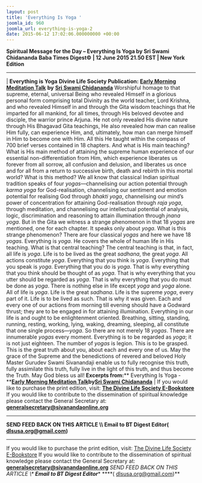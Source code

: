 ```yaml
---
layout: post
title: 'Everything Is Yoga '
joomla_id: 960
joomla_url: everything-is-yoga-2
date: 2015-06-12 17:02:06.000000000 +00:00
---
```

**Spiritual Message for the Day – Everything Is Yoga by Sri Swami Chidananda**
**Baba Times Digest© | 12 June 2015 21.50 EST | New York Edition**
* * *
| 
**Everything is Yoga**
**Divine Life Society Publication:** [**Early Morning Meditation Talk**](http://www.dlshq.org/messages/everythingyoga.htm) **by** [**Sri Swami Chidananda**](http://www.dlshq.org/saints/chida.htm)
Worshipful homage to that supreme, eternal, universal Being who revealed Himself in a glorious personal form comprising total Divinity as the world teacher, Lord Krishna, and who revealed Himself in and through the Gita wisdom teachings that He imparted for all mankind, for all times, through His beloved devotee and disciple, the warrior prince Arjuna. He not only revealed His divine nature through His Bhagavad Gita teachings, He also revealed how man can realise Him fully, can experience Him, and, ultimately, how man can merge himself in Him to become one with Him. All this He taught within the compass of 700 brief verses contained in 18 chapters.
And what is His main teaching? What is His main method of attaining the supreme human experience of our essential non-differentiation from Him, which experience liberates us forever from all sorrow, all confusion and delusion, and liberates us once and for all from a return to successive birth, death and rebirth in this mortal world? What is this method?
We all know that classical Indian spiritual tradition speaks of four _yogas_—channelising our action potential through _karma_ _yoga_ for God-realisation, channelising our sentiment and emotion potential for realising God through _bhakti_ _yoga_, channelising our mind’s power of concentration for attaining God-realisation through _raja_ _yoga_, through meditation, and channelising our intellectual potential of analysis, logic, discrimination and reasoning to attain illumination through _jnana_ _yoga_. But in the Gita we witness a strange phenomenon in that 18 _yogas_ are mentioned, one for each chapter. It speaks only about _yoga_. What is this strange phenomenon? There are four classical _yogas_ and here we have 18 _yogas_. Everything is _yoga_. He covers the whole of human life in His teaching.
What is that central teaching? The central teaching is that, in fact, all life is _yoga_. Life is to be lived as the great _sadhana_, the great _yoga_. All actions constitute _yoga_. Everything that you think is _yoga_. Everything that you speak is _yoga_. Everything that you do is _yoga_. That is why everything that you think should be thought of as _yoga_. That is why everything that you utter should be regarded as _yoga_. That is why everything that you do must be done as _yoga_.
There is nothing else in life except _yoga_ and _yoga_ alone. All of life is _yoga_. Life is the great _sadhana_. Life is the supreme _yoga_, every part of it. Life is to be lived as such. That is why it was given. Each and every one of our actions from morning till evening should have a Godward thrust; they are to be engaged in for attaining illumination. Everything in our life is and ought to be enlightenment oriented. Breathing, sitting, standing, running, resting, working, lying, waking, dreaming, sleeping, all constitute that one single process—_yoga_.
So there are not merely 18 _yogas_. There are innumerable _yogas_ every moment. Everything is to be regarded as _yoga_; it is not just eighteen. The number of _yogas_ is legion. This is to be grasped. This is the great truth about you, about each and every one of us.
May the grace of the Supreme and the benedictions of revered and beloved Holy Master Gurudev Swami Sivanandaji enable us to fully recognise this truth, fully assimilate this truth, fully live in the light of this truth, and thus become the Truth. May God bless us all!
**Excerpts from:**** Everything Is Yoga -**[**Early Morning Meditation Talk**](http://www.dlshq.org/messages/everythingyoga.htm)**by**[**Sri Swami Chidananda**](http://www.dlshq.org/saints/chida.htm)
 |
If you would like to purchase the print edition, visit: **[The Divine Life Society E-Bookstore](http://www.dlshq.org/download/download.htm)**
If you would like to contribute to the dissemination of spiritual knowledge please contact the General Secretary at: [](mailto:%20%3Cscript%20type=%27text/javascript%27%3E%20%3C%21--%20var%20prefix%20=%20%27ma%27%20+%20%27il%27%20+%20%27to%27;%20var%20path%20=%20%27hr%27%20+%20%27ef%27%20+%20%27=%27;%20var%20addy57016%20=%20%27generalsecretary%27%20+%20%27@%27;%20addy57016%20=%20addy57016%20+%20%27sivanandaonline%27%20+%20%27.%27%20+%20%27org%27;%20document.write%28%27%3Ca%20%27%20+%20path%20+%20%27%5C%27%27%20+%20prefix%20+%20%27:%27%20+%20addy57016%20+%20%27%5C%27%3E%27%29;%20document.write%28addy57016%29;%20document.write%28%27%3C%5C/a%3E%27%29;%20//--%3E%5Cn%20%3C/script%3E%3Cscript%20type=%27text/javascript%27%3E%20%3C%21--%20document.write%28%27%3Cspan%20style=%5C%27display:%20none;%5C%27%3E%27%29;%20//--%3E%20%3C/script%3EThis%20email%20address%20is%20being%20protected%20from%20spambots.%20You%20need%20JavaScript%20enabled%20to%20view%20it.%20%3Cscript%20type=%27text/javascript%27%3E%20%3C%21--%20document.write%28%27%3C/%27%29;%20document.write%28%27span%3E%27%29;%20//--%3E%20%3C/script%3E?subject=Contribution%20to%20Dissemination%20of%20Spiritual%20Knowledge) **generalsecretary@sivanandaonline.org**
****
**SEND FEED BACK ON THIS ARTICLE \\\ Email to BT Digest Editor[](mailto:%20%3Cscript%20type=%27text/javascript%27%3E%20%3C%21--%20var%20prefix%20=%20%27ma%27%20+%20%27il%27%20+%20%27to%27;%20var%20path%20=%20%27hr%27%20+%20%27ef%27%20+%20%27=%27;%20var%20addy72654%20=%20%27dlsusa.org%27%20+%20%27@%27;%20addy72654%20=%20addy72654%20+%20%27gmail%27%20+%20%27.%27%20+%20%27com%27;%20document.write%28%27%3Ca%20%27%20+%20path%20+%20%27%5C%27%27%20+%20prefix%20+%20%27:%27%20+%20addy72654%20+%20%27%5C%27%3E%27%29;%20document.write%28addy72654%29;%20document.write%28%27%3C%5C/a%3E%27%29;%20//--%3E%5Cn%20%3C/script%3E%3Cscript%20type=%27text/javascript%27%3E%20%3C%21--%20document.write%28%27%3Cspan%20style=%5C%27display:%20none;%5C%27%3E%27%29;%20//--%3E%20%3C/script%3EThis%20email%20address%20is%20being%20protected%20from%20spambots.%20You%20need%20JavaScript%20enabled%20to%20view%20it.%20%3Cscript%20type=%27text/javascript%27%3E%20%3C%21--%20document.write%28%27%3C/%27%29;%20document.write%28%27span%3E%27%29;%20//--%3E%20%3C/script%3E?subject=DLS%20Posts)( [dlsusa.org@gmail.com](mailto:dlsusa.org@gmail.com))**
* * *
  
If you would like to purchase the print edition, visit: [The Divine Life Society E-Bookstore](http://www.dlshq.org/download/download.htm)
If you would like to contribute to the dissemination of spiritual knowledge please contact the General Secretary at: **[generalsecretary@sivanandaonline.org](mailto:generalsecretary@sivanandaonline.org)**
**SEND FEED BACK ON THIS ARTICLE \\\**  **Email to BT Digest Editor**** [](mailto:%20%3Cscript%20type=%27text/javascript%27%3E%20%3C%21--%20var%20prefix%20=%20%27ma%27%20+%20%27il%27%20+%20%27to%27;%20var%20path%20=%20%27hr%27%20+%20%27ef%27%20+%20%27=%27;%20var%20addy72654%20=%20%27dlsusa.org%27%20+%20%27@%27;%20addy72654%20=%20addy72654%20+%20%27gmail%27%20+%20%27.%27%20+%20%27com%27;%20document.write%28%27%3Ca%20%27%20+%20path%20+%20%27%5C%27%27%20+%20prefix%20+%20%27:%27%20+%20addy72654%20+%20%27%5C%27%3E%27%29;%20document.write%28addy72654%29;%20document.write%28%27%3C%5C/a%3E%27%29;%20//--%3E%5Cn%20%3C/script%3E%3Cscript%20type=%27text/javascript%27%3E%20%3C%21--%20document.write%28%27%3Cspan%20style=%5C%27display:%20none;%5C%27%3E%27%29;%20//--%3E%20%3C/script%3EThis%20email%20address%20is%20being%20protected%20from%20spambots.%20You%20need%20JavaScript%20enabled%20to%20view%20it.%20%3Cscript%20type=%27text/javascript%27%3E%20%3C%21--%20document.write%28%27%3C/%27%29;%20document.write%28%27span%3E%27%29;%20//--%3E%20%3C/script%3E?subject=DLS%20Posts)****( [dlsusa.org@gmail.com](mailto:dlsusa.org@gmail.com))**  
